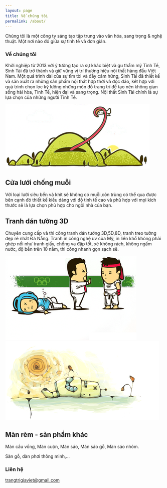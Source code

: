```yaml
---
layout: page
title: Về chúng tôi
permalink: /about/
---
```


Chúng tôi là một công ty sáng tạo tập trung vào văn hóa, sang trọng & nghệ thuật. Một nơi nào đó giữa sự tinh tế và đơn giản.

### Về chúng tôi

Khởi nghiệp từ 2013 với ý tưởng tạo ra sự khác biệt và gu thẩm mỹ Tinh Tế, Sinh Tài đã trở thành và giữ vững vị trí thương hiệu nội thất hàng đầu Việt Nam. Một quá trình dài của sự tìm tòi và đầy cảm hứng, Sinh Tài đã thiết kế và sản xuất ra những sản phẩm nội thất hợp thời và độc đáo, kết hợp với quá trình chọn lọc kỹ lưỡng những món đồ trang trí để tạo nên không gian sống hài hòa, Tinh Tế, hiện đại và sang trọng. Nội thất Sinh Tài chính là sự lựa chọn của những người Tinh Tế.

<section id="features">
    <div class="container">
        <div class="row">
            <div class="single-features">
                <div class="col-sm-5 wow fadeInLeft" data-wow-duration="500ms" data-wow-delay="300ms">
                    <img src="/images/home/image1.png" class="img-responsive" alt="">
                </div>
                <div class="col-sm-6 wow fadeInRight" data-wow-duration="500ms" data-wow-delay="300ms">
                    <h2>Cửa lưới chống muỗi</h2>
                    <P>Với loại lưới siêu bền và khít sẽ không có muỗi,côn trùng có thể qua được bên cạnh đó thiết kế kiểu dáng với độ tinh tế cao và phù hợp với mọi kích thước sẽ là lựa chọn phù hợp cho ngôi nhà của bạn.</P>
                </div>
            </div>
            <div class="single-features">
                <div class="col-sm-6 col-sm-offset-1 align-right wow fadeInLeft" data-wow-duration="500ms" data-wow-delay="300ms">
                    <h2>Tranh dán tường 3D</h2>
                    <P>Chuyên cung cấp và thi công tranh dán tường 3D,5D,8D, tranh treo tường đẹp rẻ nhất Đà Nẵng. Tranh in công nghệ uv của Mỹ, in liền khổ không phải ghép nối như tranh giấy, chống va đập tốt, xé không rách, không ngấm nước, độ bền trên 10 năm, thi công nhanh gọn sạch sẽ.</P>
                </div>
                <div class="col-sm-5 wow fadeInRight" data-wow-duration="500ms" data-wow-delay="300ms">
                    <img src="/images/home/image2.png" class="img-responsive" alt="">
                </div>
            </div>
            <div class="single-features">
                <div class="col-sm-5 wow fadeInLeft" data-wow-duration="500ms" data-wow-delay="300ms">
                    <img src="/images/home/image3.png" class="img-responsive" alt="">
                </div>
                <div class="col-sm-6 wow fadeInRight" data-wow-duration="500ms" data-wow-delay="300ms">
                    <h2>Màn rèm - sản phẩm khác</h2>
                    <P>Màn cầu vồng, Màn cuộn, Màn sáo, Màn sáo gỗ, Màn sáo nhôm.</P>
                    <P>Sàn gỗ, dàn phơi thông minh,...</P>
                </div>
            </div>
        </div>
    </div>
</section>
 <!--/#features-->

### Liên hệ

[trangtrigiaviet@gmail.com](mailto:trangtrigiaviet@gmail.com)
